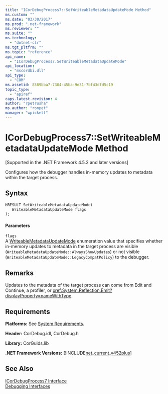 ```yaml
---
title: "ICorDebugProcess7::SetWriteableMetadataUpdateMode Method"
ms.custom: ""
ms.date: "03/30/2017"
ms.prod: ".net-framework"
ms.reviewer: ""
ms.suite: ""
ms.technology: 
  - "dotnet-clr"
ms.tgt_pltfrm: ""
ms.topic: "reference"
api_name: 
  - "ICorDebugProcess7.SetWriteableMetadataUpdateMode"
api_location: 
  - "mscordbi.dll"
api_type: 
  - "COM"
ms.assetid: 8589bba7-7304-45ba-9e31-7bf43dfd5c19
topic_type: 
  - "apiref"
caps.latest.revision: 4
author: "rpetrusha"
ms.author: "ronpet"
manager: "wpickett"
---
```

# ICorDebugProcess7::SetWriteableMetadataUpdateMode Method
[Supported in the .NET Framework 4.5.2 and later versions]  
  
 Configures how the debugger handles in-memory updates to metadata within the target process.  
  
## Syntax  
  
```vb  
HRESULT SetWriteableMetadataUpdateMode(  
   WriteableMetadataUpdateMode flags  
);  
```  
  
#### Parameters  
 `flags`  
 A [WriteableMetadataUpdateMode](../../../../docs/framework/unmanaged-api/debugging/writeablemetadataupdatemode-enumeration.md) enumeration value that specifies whether in-memory updates to metadata in the target process are visible (`WriteableMetadataUpdateMode::AlwaysShowUpdates`) or not visible (`WriteableMetadataUpdateMode::LegacyCompatPolicy`) to the debugger.  
  
## Remarks  
 Updates to the metadata of the target process can come from Edit and Continue, a profiler, or <xref:System.Reflection.Emit?displayProperty=nameWithType>.  
  
## Requirements  
 **Platforms:** See [System Requirements](../../../../docs/framework/get-started/system-requirements.md).  
  
 **Header:** CorDebug.idl, CorDebug.h  
  
 **Library:** CorGuids.lib  
  
 **.NET Framework Versions:** [!INCLUDE[net_current_v452plus](../../../../includes/net-current-v452plus-md.md)]  
  
## See Also  
 [ICorDebugProcess7 Interface](../../../../docs/framework/unmanaged-api/debugging/icordebugprocess7-interface.md)   
 [Debugging Interfaces](../../../../docs/framework/unmanaged-api/debugging/debugging-interfaces.md)
